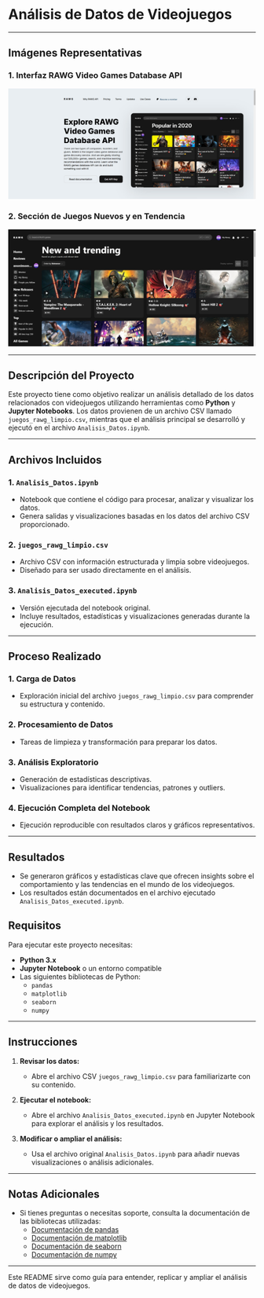 # Análisis de Datos de Videojuegos

---

## Imágenes Representativas

### 1. **Interfaz RAWG Video Games Database API**
   ![RAWG API](./Img/Captura%20de%20pantalla%20(75).png)

### 2. **Sección de Juegos Nuevos y en Tendencia**
   ![Juegos Nuevos](./Img/Captura%20de%20pantalla%20(76).png)

---

## Descripción del Proyecto

Este proyecto tiene como objetivo realizar un análisis detallado de los datos relacionados con videojuegos utilizando herramientas como **Python** y **Jupyter Notebooks**. Los datos provienen de un archivo CSV llamado `juegos_rawg_limpio.csv`, mientras que el análisis principal se desarrolló y ejecutó en el archivo `Analisis_Datos.ipynb`.

---

## Archivos Incluidos

### 1. **`Analisis_Datos.ipynb`**
   - Notebook que contiene el código para procesar, analizar y visualizar los datos.
   - Genera salidas y visualizaciones basadas en los datos del archivo CSV proporcionado.

### 2. **`juegos_rawg_limpio.csv`**
   - Archivo CSV con información estructurada y limpia sobre videojuegos.
   - Diseñado para ser usado directamente en el análisis.

### 3. **`Analisis_Datos_executed.ipynb`**
   - Versión ejecutada del notebook original.
   - Incluye resultados, estadísticas y visualizaciones generadas durante la ejecución.

---

## Proceso Realizado

### 1. **Carga de Datos**
   - Exploración inicial del archivo `juegos_rawg_limpio.csv` para comprender su estructura y contenido.

### 2. **Procesamiento de Datos**
   - Tareas de limpieza y transformación para preparar los datos.

### 3. **Análisis Exploratorio**
   - Generación de estadísticas descriptivas.
   - Visualizaciones para identificar tendencias, patrones y outliers.

### 4. **Ejecución Completa del Notebook**
   - Ejecución reproducible con resultados claros y gráficos representativos.

---

## Resultados

- Se generaron gráficos y estadísticas clave que ofrecen insights sobre el comportamiento y las tendencias en el mundo de los videojuegos.
- Los resultados están documentados en el archivo ejecutado `Analisis_Datos_executed.ipynb`.



## Requisitos

Para ejecutar este proyecto necesitas:

- **Python 3.x**
- **Jupyter Notebook** o un entorno compatible
- Las siguientes bibliotecas de Python:
  - `pandas`
  - `matplotlib`
  - `seaborn`
  - `numpy`

---

## Instrucciones

1. **Revisar los datos:**
   - Abre el archivo CSV `juegos_rawg_limpio.csv` para familiarizarte con su contenido.

2. **Ejecutar el notebook:**
   - Abre el archivo `Analisis_Datos_executed.ipynb` en Jupyter Notebook para explorar el análisis y los resultados.

3. **Modificar o ampliar el análisis:**
   - Usa el archivo original `Analisis_Datos.ipynb` para añadir nuevas visualizaciones o análisis adicionales.

---

## Notas Adicionales

- Si tienes preguntas o necesitas soporte, consulta la documentación de las bibliotecas utilizadas:
  - [Documentación de pandas](https://pandas.pydata.org/)
  - [Documentación de matplotlib](https://matplotlib.org/)
  - [Documentación de seaborn](https://seaborn.pydata.org/)
  - [Documentación de numpy](https://numpy.org/)

---

Este README sirve como guía para entender, replicar y ampliar el análisis de datos de videojuegos.
